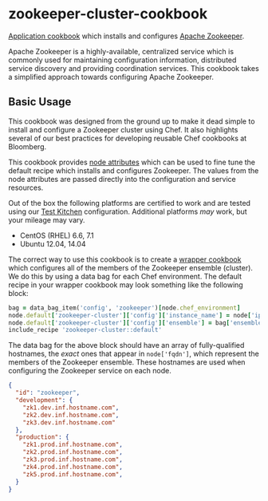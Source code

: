 # zookeeper-cluster-cookbook
[Application cookbook][0] which installs and configures
[Apache Zookeeper][1].

Apache Zookeeper is a highly-available, centralized service which is
commonly used for maintaining configuration information, distributed
service discovery and providing coordination services. This cookbook
takes a simplified approach towards configuring Apache Zookeeper.

## Basic Usage
This cookbook was designed from the ground up to make it dead simple
to install and configure a Zookeeper cluster using Chef. It also highlights
several of our best practices for developing reusable Chef cookbooks
at Bloomberg.

This cookbook provides [node attributes](attributes/default.rb) which
can be used to fine tune the default recipe which installs and
configures Zookeeper. The values from the node attributes are passed
directly into the configuration and service resources.

Out of the box the following platforms are certified to work and
are tested using our [Test Kitchen][8] configuration. Additional platforms
_may_ work, but your mileage may vary.
- CentOS (RHEL) 6.6, 7.1
- Ubuntu 12.04, 14.04

The correct way to use this cookbook is to create a
[wrapper cookbook][2] which configures all of the members of the
Zookeeper ensemble (cluster). We do this by using a data bag for each
Chef environment. The default recipe in your wrapper cookbook may
look something like the following block:
```ruby
bag = data_bag_item('config', 'zookeeper')[node.chef_environment]
node.default['zookeeper-cluster']['config']['instance_name'] = node['ipaddress']
node.default['zookeeper-cluster']['config']['ensemble'] = bag['ensemble']
include_recipe 'zookeeper-cluster::default'
```

The data bag for the above block should have an array of
fully-qualified hostnames, the _exact_ ones that appear in
`node['fqdn']`, which represent the members of the Zookeeper
ensemble. These hostnames are used when configuring the Zookeeper
service on each node.
```json
{
  "id": "zookeeper",
  "development": {
    "zk1.dev.inf.hostname.com",
    "zk2.dev.inf.hostname.com",
    "zk3.dev.inf.hostname.com"
  },
  "production": {
    "zk1.prod.inf.hostname.com",
    "zk2.prod.inf.hostname.com",
    "zk3.prod.inf.hostname.com",
    "zk4.prod.inf.hostname.com",
    "zk5.prod.inf.hostname.com",
  }
}
```

[0]: http://blog.vialstudios.com/the-environment-cookbook-pattern/#theapplicationcookbook
[1]: https://zookeeper.apache.org
[2]: http://blog.vialstudios.com/the-environment-cookbook-pattern#thewrappercookbook
[3]: http://blog.vialstudios.com/the-environment-cookbook-pattern#thelibrarycookbook
[4]: https://github.com/johnbellone/libartifact-cookbook
[5]: https://github.com/poise/poise
[6]: https://github.com/poise/poise-service
[7]: https://github.com/skottler/selinux
[8]: https://github.com/test-kitchen/test-kitchen
[9]: https://zookeeper.apache.org/doc/trunk/zookeeperAdmin.html
